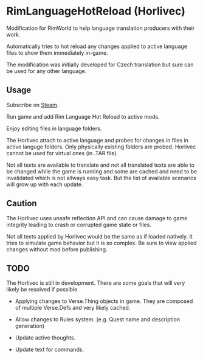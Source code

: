 # RimLanguageHotReload (Horlivec)
Modification for RimWorld to help language translation producers with their work.

Automatically tries to hot reload any changes applied to active language files to show them immediately in-game.

The modification was initially developed for Czech translation but sure can be used for any other language.

## Usage

Subscribe on [Steam](https://steamcommunity.com/sharedfiles/filedetails/?id=2569378701).

Run game and add Rim Language Hot Reload to active mods.

Enjoy editing files in language folders. 

The Horlivec attach to active language and probes for changes in files in active languge folders. Only physically existing folders are probed. Horlivec cannot be used for virtual ones (in .TAR file).

Not all texts are available to translate and not all translated texts are able to be changed while the game is running and some are cached and need to be invalidated which is not allways easy task. But the list of available scenarios will grow up with each update.

## Caution

The Horlivec uses unsafe reflection API and can cause damage to game integrity leading to crash or corrupted game state or files.

Not all texts applied by Horlivec would be the same as if loaded natively. It tries to simulate game behavior but it is so complex. Be sure to view applied changes without mod before publishing.

## TODO
The Horlivec is still in development. There are some goals that will very likely be resolved if possible.

- Applying changes to Verse.Thing objects in game. They are composed of multiple Verse.Defs and very likely cached.

- Allow changes to Rules system. (e.g. Quest name and description generation)

- Update active thoughts.

- Update text for commands.
